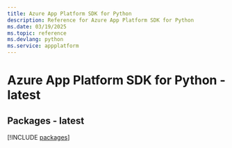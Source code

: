 ```yaml
---
title: Azure App Platform SDK for Python
description: Reference for Azure App Platform SDK for Python
ms.date: 03/19/2025
ms.topic: reference
ms.devlang: python
ms.service: appplatform
---
```

# Azure App Platform SDK for Python - latest
## Packages - latest
[!INCLUDE [packages](app-platform-index.md)]
